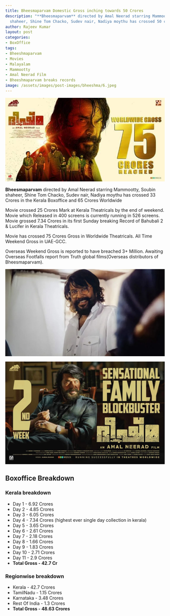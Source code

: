 ```yaml
---
title: Bheesmaparvam Domestic Gross inching towards 50 Crores
description: "**Bheesmaparvam** directed by Amal Neerad starring Mammootty, Soubin
  shaheer, Shine Tom Chacko, Sudev nair, Nadiya moythu has crossed 50 crores in domestic boxoffice"
author: Rajeev Kumar
layout: post
categories:
- BoxOffice
tags:
- Bheeshmaparvam
- Movies
- Malayalam
- Mammootty
- Amal Neerad Film
- Bheeshmaparvam breaks records
image: /assets/images/post-images/bheeshma/6.jpeg
---
```

![Bheesmaparvam featured image](/assets/images/post-images/bheeshma/6.jpeg)

**Bheesmaparvam** directed by Amal Neerad starring Mammootty, Soubin shaheer, Shine Tom Chacko, Sudev nair, Nadiya moythu has crossed 33 Crores in the Kerala Boxoffice and 65 Crores Worldwide

Movie crossed 25 Crores Mark at Kerala Theatricals by the end of weekend. Movie which Released in 400 screens is currently running in 526 screens. Movie grossed 7.34 Crores in its first Sunday breaking Record of Bahubali 2 & Lucifer in Kerala Theatricals.

Movie has crossed 75 Crores Gross in Worldwide Theatricals. All Time Weekend Gross in UAE-GCC.

Overseas Weekend Gross is reported to have breached 3+ Million. Awaiting Overseas Footfalls report from Truth global films(Overseas distributors of Bheesmaparvam).

![Bheesmaparvam featured image](/assets/images/post-images/bheeshma/7.jpeg)

![Bheesmaparvam featured image](/assets/images/post-images/bheeshma/8.jpeg)

## Boxoffice Breakdown

### Kerala breakdown
- Day 1 - 6.92 Crores
- Day 2 - 4.85 Crores
- Day 3 - 6.05 Crores
- Day 4 - 7.34 Crores (highest ever single day collection in kerala)
- Day 5 - 3.65 Crores
- Day 6 - 2.61 Crores
- Day 7 - 2.18 Crores
- Day 8 - 1.66 Crores
- Day 9 - 1.83 Crores
- Day 10 - 2.71 Crores
- Day 11 - 2.9 Crores
- **Total Gross - 42.7 Cr**

### Regionwise breakdown
- Kerala - 42.7 Crores
- TamilNadu - 1.15 Crores
- Karnataka - 3.48 Crores
- Rest Of India - 1.3 Crores
- **Total Gross - 48.63 Crores**
